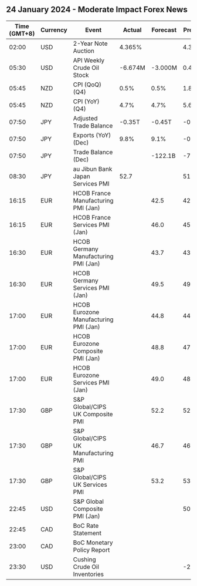 ## 24 January 2024 - Moderate Impact Forex News

| Time (GMT+8) | Currency | Event | Actual | Forecast | Previous |
|------|----------|-------|--------|----------|----------|
| 02:00 | USD | 2-Year Note Auction | 4.365% |  | 4.314% |
| 05:30 | USD | API Weekly Crude Oil Stock | -6.674M | -3.000M | 0.483M |
| 05:45 | NZD | CPI (QoQ) (Q4) | 0.5% | 0.5% | 1.8% |
| 05:45 | NZD | CPI (YoY) (Q4) | 4.7% | 4.7% | 5.6% |
| 07:50 | JPY | Adjusted Trade Balance | -0.35T | -0.45T | -0.41T |
| 07:50 | JPY | Exports (YoY) (Dec) | 9.8% | 9.1% | -0.2% |
| 07:50 | JPY | Trade Balance (Dec) |  | -122.1B | -780.4B |
| 08:30 | JPY | au Jibun Bank Japan Services PMI | 52.7 |  | 51.5 |
| 16:15 | EUR | HCOB France Manufacturing PMI (Jan) |  | 42.5 | 42.1 |
| 16:15 | EUR | HCOB France Services PMI (Jan) |  | 46.0 | 45.7 |
| 16:30 | EUR | HCOB Germany Manufacturing PMI (Jan) |  | 43.7 | 43.3 |
| 16:30 | EUR | HCOB Germany Services PMI (Jan) |  | 49.5 | 49.3 |
| 17:00 | EUR | HCOB Eurozone Manufacturing PMI (Jan) |  | 44.8 | 44.4 |
| 17:00 | EUR | HCOB Eurozone Composite PMI (Jan) |  | 48.8 | 47.6 |
| 17:00 | EUR | HCOB Eurozone Services PMI (Jan) |  | 49.0 | 48.8 |
| 17:30 | GBP | S&P Global/CIPS UK Composite PMI |  | 52.2 | 52.1 |
| 17:30 | GBP | S&P Global/CIPS UK Manufacturing PMI |  | 46.7 | 46.2 |
| 17:30 | GBP | S&P Global/CIPS UK Services PMI |  | 53.2 | 53.4 |
| 22:45 | USD | S&P Global Composite PMI (Jan) |  |  | 50.9 |
| 22:45 | CAD | BoC Rate Statement |  |  |  |
| 23:00 | CAD | BoC Monetary Policy Report |  |  |  |
| 23:30 | USD | Cushing Crude Oil Inventories |  |  | -2.099M |
